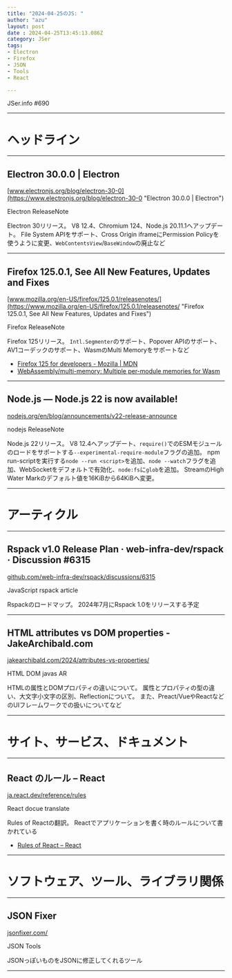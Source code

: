 ```yaml
---
title: "2024-04-25のJS: "
author: "azu"
layout: post
date : 2024-04-25T13:45:13.086Z
category: JSer
tags:
- Electron
- Firefox
- JSON
- Tools
- React

---
```


JSer.info #690

----

<h1 class="site-genre">ヘッドライン</h1>

----

## Electron 30.0.0 | Electron
[www.electronjs.org/blog/electron-30-0](https://www.electronjs.org/blog/electron-30-0 "Electron 30.0.0 | Electron")
<p class="jser-tags jser-tag-icon"><span class="jser-tag">Electron</span> <span class="jser-tag">ReleaseNote</span></p>

Electron 30リリース。
V8 12.4、Chromium 124、Node.js 20.11.1へアップデート。
File System APIをサポート、Cross Origin iframeにPermission Policyを使うように変更、`WebContentsView`/`BaseWindow`の廃止など


----

## Firefox 125.0.1, See All New Features, Updates and Fixes
[www.mozilla.org/en-US/firefox/125.0.1/releasenotes/](https://www.mozilla.org/en-US/firefox/125.0.1/releasenotes/ "Firefox 125.0.1, See All New Features, Updates and Fixes")
<p class="jser-tags jser-tag-icon"><span class="jser-tag">Firefox</span> <span class="jser-tag">ReleaseNote</span></p>

Firefox 125リリース。
`Intl.Segmenter`のサポート、Popover APIのサポート、AV1コーデックのサポート、WasmのMulti Memoryをサポートなど

- [Firefox 125 for developers - Mozilla | MDN](https://developer.mozilla.org/en-US/docs/Mozilla/Firefox/Releases/125 "Firefox 125 for developers - Mozilla | MDN")
- [WebAssembly/multi-memory: Multiple per-module memories for Wasm](https://github.com/WebAssembly/multi-memory "WebAssembly/multi-memory: Multiple per-module memories for Wasm")

----

## Node.js — Node.js 22 is now available!
[nodejs.org/en/blog/announcements/v22-release-announce](https://nodejs.org/en/blog/announcements/v22-release-announce "Node.js — Node.js 22 is now available!")
<p class="jser-tags jser-tag-icon"><span class="jser-tag">nodejs</span> <span class="jser-tag">ReleaseNote</span></p>

Node.js 22リリース。
V8 12.4へアップデート、`require()`でのESMモジュールのロードをサポートする`--experimental-require-module`フラグの追加。
npm run-scriptを実行する`node --run <script>`を追加、`node --watch`フラグを追加、WebSocketをデフォルトで有効化、`node:fs`に`glob`を追加。
StreamのHigh Water Markのデフォルト値を16KiBから64KiBへ変更。


----
<h1 class="site-genre">アーティクル</h1>

----

## Rspack v1.0 Release Plan · web-infra-dev/rspack · Discussion #6315
[github.com/web-infra-dev/rspack/discussions/6315](https://github.com/web-infra-dev/rspack/discussions/6315 "Rspack v1.0 Release Plan · web-infra-dev/rspack · Discussion #6315")
<p class="jser-tags jser-tag-icon"><span class="jser-tag">JavaScript</span> <span class="jser-tag">rspack</span> <span class="jser-tag">article</span></p>

Rspackのロードマップ。
2024年7月にRspack 1.0をリリースする予定


----

## HTML attributes vs DOM properties - JakeArchibald.com
[jakearchibald.com/2024/attributes-vs-properties/](https://jakearchibald.com/2024/attributes-vs-properties/ "HTML attributes vs DOM properties - JakeArchibald.com")
<p class="jser-tags jser-tag-icon"><span class="jser-tag">HTML</span> <span class="jser-tag">DOM</span> <span class="jser-tag">javas</span> <span class="jser-tag">AR</span></p>

HTMLの属性とDOMプロパティの違いについて。
属性とプロパティの型の違い、大文字小文字の区別、Reflectionについて。
また、Preact/VueやReactなどのUIフレームワークでの扱いについてなど


----
<h1 class="site-genre">サイト、サービス、ドキュメント</h1>

----

## React のルール – React
[ja.react.dev/reference/rules](https://ja.react.dev/reference/rules "React のルール – React")
<p class="jser-tags jser-tag-icon"><span class="jser-tag">React</span> <span class="jser-tag">docue</span> <span class="jser-tag">translate</span></p>

Rules of Reactの翻訳。
Reactでアプリケーションを書く時のルールについて書かれている

- [Rules of React – React](https://react.dev/reference/rules "Rules of React – React")

----
<h1 class="site-genre">ソフトウェア、ツール、ライブラリ関係</h1>

----

## JSON Fixer
[jsonfixer.com/](https://jsonfixer.com/ "JSON Fixer")
<p class="jser-tags jser-tag-icon"><span class="jser-tag">JSON</span> <span class="jser-tag">Tools</span></p>

JSONっぽいものをJSONに修正してくれるツール


----
